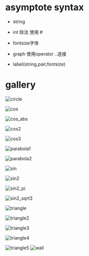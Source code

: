 

# asymptote syntax

* string

* int 除法 使用 # 

* fontsize字体 

* graph 使用operator ..连接  

* label(string,pair,fontsize) 

# gallery 

![circle](svg/circle.svg)

![cos](svg/cos.svg)

![cos_abs](svg/cos_abs.svg)

![cos2](svg/cos2.svg)

![cos3](svg/cos3.svg)



![parabola1](svg/parabola1.svg)

![parabola2](svg/parabola2.svg)

![sin](svg/sin.svg)

![sin2](svg/sin2.svg)

![sin2_pi](svg/sin2_pi.svg)

![sin2_sqrt3](svg/sin2_sqrt3.svg)

![triangle](svg/triangle.svg)

![triangle2](svg/triangle2.svg)

![triangle3](svg/triangle3.svg)

![triangle4](svg/triangle4.svg)

![triangle5](svg/triangle5.svg)
![wall](svg/wall.svg)

